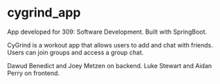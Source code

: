 # cygrind_app
App developed for 309: Software Development. Built with SpringBoot. 

CyGrind is a workout app that allows users to add and chat with friends.  
Users can join groups and access a group chat.  

Dawud Benedict and Joey Metzen on backend.
Luke Stewart and Aidan Perry on frontend.

